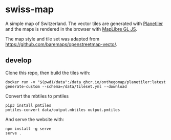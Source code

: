 # swiss-map
A simple map of Switzerland. The vector tiles are generated with [Planetiler](https://github.com/onthegomap/planetiler) and the maps is rendered in the browser with [MapLibre GL JS](https://github.com/maplibre/maplibre-gl-js).

The map style and tile set was adapted from https://github.com/baremaps/openstreetmap-vecto/.

## develop

Clone this repo, then build the tiles with:

```
docker run -v "$(pwd)/data":/data ghcr.io/onthegomap/planetiler:latest generate-custom --schema=/data/tileset.yml --download
```

Convert the mbtiles to pmtiles

```
pip3 install pmtiles
pmtiles-convert data/output.mbtiles output.pmtiles
```

And serve the website with:

```
npm install -g serve
serve .
```